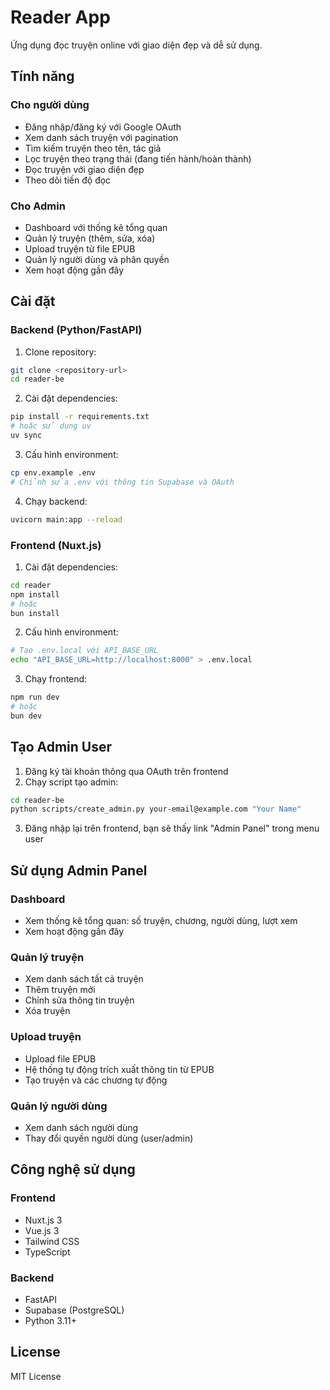 # Reader App

Ứng dụng đọc truyện online với giao diện đẹp và dễ sử dụng.

## Tính năng

### Cho người dùng
- Đăng nhập/đăng ký với Google OAuth
- Xem danh sách truyện với pagination
- Tìm kiếm truyện theo tên, tác giả
- Lọc truyện theo trạng thái (đang tiến hành/hoàn thành)
- Đọc truyện với giao diện đẹp
- Theo dõi tiến độ đọc

### Cho Admin
- Dashboard với thống kê tổng quan
- Quản lý truyện (thêm, sửa, xóa)
- Upload truyện từ file EPUB
- Quản lý người dùng và phân quyền
- Xem hoạt động gần đây

## Cài đặt

### Backend (Python/FastAPI)

1. Clone repository:
```bash
git clone <repository-url>
cd reader-be
```

2. Cài đặt dependencies:
```bash
pip install -r requirements.txt
# hoặc sử dụng uv
uv sync
```

3. Cấu hình environment:
```bash
cp env.example .env
# Chỉnh sửa .env với thông tin Supabase và OAuth
```

4. Chạy backend:
```bash
uvicorn main:app --reload
```

### Frontend (Nuxt.js)

1. Cài đặt dependencies:
```bash
cd reader
npm install
# hoặc
bun install
```

2. Cấu hình environment:
```bash
# Tạo .env.local với API_BASE_URL
echo "API_BASE_URL=http://localhost:8000" > .env.local
```

3. Chạy frontend:
```bash
npm run dev
# hoặc
bun dev
```

## Tạo Admin User

1. Đăng ký tài khoản thông qua OAuth trên frontend
2. Chạy script tạo admin:

```bash
cd reader-be
python scripts/create_admin.py your-email@example.com "Your Name"
```

3. Đăng nhập lại trên frontend, bạn sẽ thấy link "Admin Panel" trong menu user

## Sử dụng Admin Panel

### Dashboard
- Xem thống kê tổng quan: số truyện, chương, người dùng, lượt xem
- Xem hoạt động gần đây

### Quản lý truyện
- Xem danh sách tất cả truyện
- Thêm truyện mới
- Chỉnh sửa thông tin truyện
- Xóa truyện

### Upload truyện
- Upload file EPUB
- Hệ thống tự động trích xuất thông tin từ EPUB
- Tạo truyện và các chương tự động

### Quản lý người dùng
- Xem danh sách người dùng
- Thay đổi quyền người dùng (user/admin)

## Công nghệ sử dụng

### Frontend
- Nuxt.js 3
- Vue.js 3
- Tailwind CSS
- TypeScript

### Backend
- FastAPI
- Supabase (PostgreSQL)
- Python 3.11+

## License

MIT License
